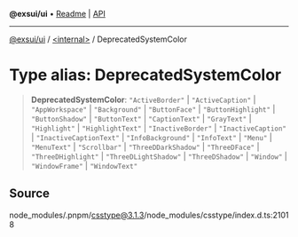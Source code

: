 **@exsui/ui** • [Readme](../../README.md) \| [API](../../globals.md)

***

[@exsui/ui](../../README.md) / [\<internal\>](../README.md) / DeprecatedSystemColor

# Type alias: DeprecatedSystemColor

> **DeprecatedSystemColor**: `"ActiveBorder"` \| `"ActiveCaption"` \| `"AppWorkspace"` \| `"Background"` \| `"ButtonFace"` \| `"ButtonHighlight"` \| `"ButtonShadow"` \| `"ButtonText"` \| `"CaptionText"` \| `"GrayText"` \| `"Highlight"` \| `"HighlightText"` \| `"InactiveBorder"` \| `"InactiveCaption"` \| `"InactiveCaptionText"` \| `"InfoBackground"` \| `"InfoText"` \| `"Menu"` \| `"MenuText"` \| `"Scrollbar"` \| `"ThreeDDarkShadow"` \| `"ThreeDFace"` \| `"ThreeDHighlight"` \| `"ThreeDLightShadow"` \| `"ThreeDShadow"` \| `"Window"` \| `"WindowFrame"` \| `"WindowText"`

## Source

node\_modules/.pnpm/csstype@3.1.3/node\_modules/csstype/index.d.ts:21018
